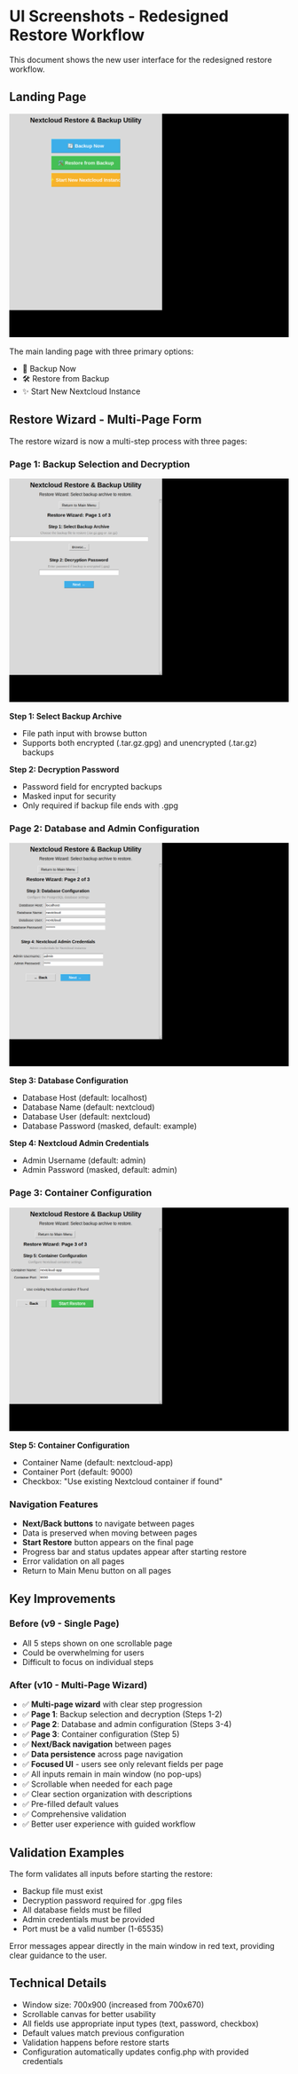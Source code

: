 # UI Screenshots - Redesigned Restore Workflow

This document shows the new user interface for the redesigned restore workflow.

## Landing Page
![Landing Page](01_landing.png)

The main landing page with three primary options:
- 🔄 Backup Now
- 🛠 Restore from Backup
- ✨ Start New Nextcloud Instance

## Restore Wizard - Multi-Page Form

The restore wizard is now a multi-step process with three pages:

### Page 1: Backup Selection and Decryption
![Wizard Page 1](wizard_page1.png)

**Step 1: Select Backup Archive**
- File path input with browse button
- Supports both encrypted (.tar.gz.gpg) and unencrypted (.tar.gz) backups

**Step 2: Decryption Password**
- Password field for encrypted backups
- Masked input for security
- Only required if backup file ends with .gpg

### Page 2: Database and Admin Configuration
![Wizard Page 2](wizard_page2.png)

**Step 3: Database Configuration**
- Database Host (default: localhost)
- Database Name (default: nextcloud)
- Database User (default: nextcloud)
- Database Password (masked, default: example)

**Step 4: Nextcloud Admin Credentials**
- Admin Username (default: admin)
- Admin Password (masked, default: admin)

### Page 3: Container Configuration
![Wizard Page 3](wizard_page3.png)

**Step 5: Container Configuration**
- Container Name (default: nextcloud-app)
- Container Port (default: 9000)
- Checkbox: "Use existing Nextcloud container if found"

### Navigation Features
- **Next/Back buttons** to navigate between pages
- Data is preserved when moving between pages
- **Start Restore** button appears on the final page
- Progress bar and status updates appear after starting restore
- Error validation on all pages
- Return to Main Menu button on all pages

## Key Improvements

### Before (v9 - Single Page)
- All 5 steps shown on one scrollable page
- Could be overwhelming for users
- Difficult to focus on individual steps

### After (v10 - Multi-Page Wizard)
- ✅ **Multi-page wizard** with clear step progression
- ✅ **Page 1**: Backup selection and decryption (Steps 1-2)
- ✅ **Page 2**: Database and admin configuration (Steps 3-4)
- ✅ **Page 3**: Container configuration (Step 5)
- ✅ **Next/Back navigation** between pages
- ✅ **Data persistence** across page navigation
- ✅ **Focused UI** - users see only relevant fields per page
- ✅ All inputs remain in main window (no pop-ups)
- ✅ Scrollable when needed for each page
- ✅ Clear section organization with descriptions
- ✅ Pre-filled default values
- ✅ Comprehensive validation
- ✅ Better user experience with guided workflow

## Validation Examples

The form validates all inputs before starting the restore:
- Backup file must exist
- Decryption password required for .gpg files
- All database fields must be filled
- Admin credentials must be provided
- Port must be a valid number (1-65535)

Error messages appear directly in the main window in red text, providing clear guidance to the user.

## Technical Details

- Window size: 700x900 (increased from 700x670)
- Scrollable canvas for better usability
- All fields use appropriate input types (text, password, checkbox)
- Default values match previous configuration
- Validation happens before restore starts
- Configuration automatically updates config.php with provided credentials
